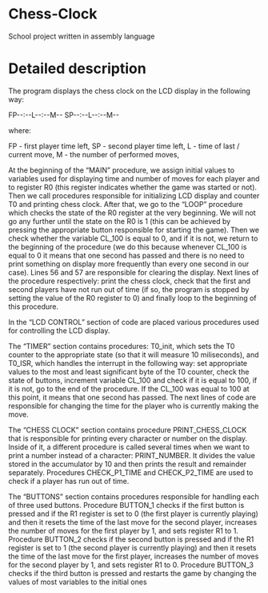 # Chess-Clock
School project written in assembly language

# Detailed description
The program displays the chess clock on the LCD display in the following way:

FP--:--L--:--M--
SP--:--L--:--M--

where:

FP - first player time left,
SP - second player time left,
L - time of last / current move,
M - the number of performed moves,

At the beginning of the “MAIN” procedure, we assign initial values to variables used for displaying time and number of moves for each player and to register R0 (this register indicates whether the game was started or not). Then we call procedures responsible for initializing LCD display and counter T0 and printing chess  clock. After that, we go to the “LOOP” procedure which checks the state of the R0 register at the very beginning. We will not go any further until the state on the R0 is 1 (this can be achieved by pressing the appropriate button responsible for starting the game). Then we check whether the variable CL_100 is equal to 0, and if it is not, we return to the beginning of the procedure (we do this because whenever CL_100 is equal to 0 it means that one second has passed and there is no need to print something on display more frequently than every one second in our case). Lines 56 and 57 are responsible for clearing the display. Next lines of the procedure respectively: print the chess clock, check that the first and second players have not run out of time (if so, the program is stopped by setting the value of the R0 register to 0) and finally loop to the beginning of this procedure.

In the “LCD CONTROL” section of code are placed various procedures used for controlling the LCD display.

The “TIMER” section contains procedures: T0_init, which sets the T0 counter to the appropriate state (so that it will measure 10 miliseconds), and T0_ISR, which handles the interrupt in the following way: set appropriate values to the most and least significant byte of the T0 counter, check the state of buttons, increment variable CL_100 and check if it is equal to 100, if it is not, go to the end of the procedure. If the CL_100 was equal to 100 at this point, it means that one second has passed. The next lines of code are responsible for changing the time for the player who is currently making the move.

The “CHESS CLOCK” section contains procedure PRINT_CHESS_CLOCK that is responsible for printing every character or number on the display. Inside of it, a different procedure is called several times when we want to print a number instead of a character: PRINT_NUMBER. It divides the value stored in the accumulator by 10 and then prints the result and remainder separately. Procedures CHECK_P1_TIME and CHECK_P2_TIME are used to check if a player has run out of time.

The “BUTTONS” section contains procedures responsible for handling each of three used buttons. Procedure BUTTON_1 checks if the first button is pressed and if the R1 register is set to 0 (the first player is currently playing) and then it resets the time of the last move for the second player, increases the number of moves for the first player by 1, and sets register R1 to 1. Procedure BUTTON_2 checks if the second button is pressed and if the R1 register is set to 1 (the second player is currently playing) and then it resets the time of the last move for the first player, increases the number of moves for the second player by 1, and sets register R1 to 0. Procedure BUTTON_3 checks if the third button is pressed and restarts the game by changing the values of most variables to the initial ones
